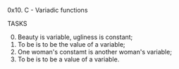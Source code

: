 0x10. C - Variadic functions

TASKS

0. Beauty is variable, ugliness is constant;
1. To be is to be the value of a variable;
2. One woman's constamt is another woman's variable;
3. To be is to be a value of a variable.
